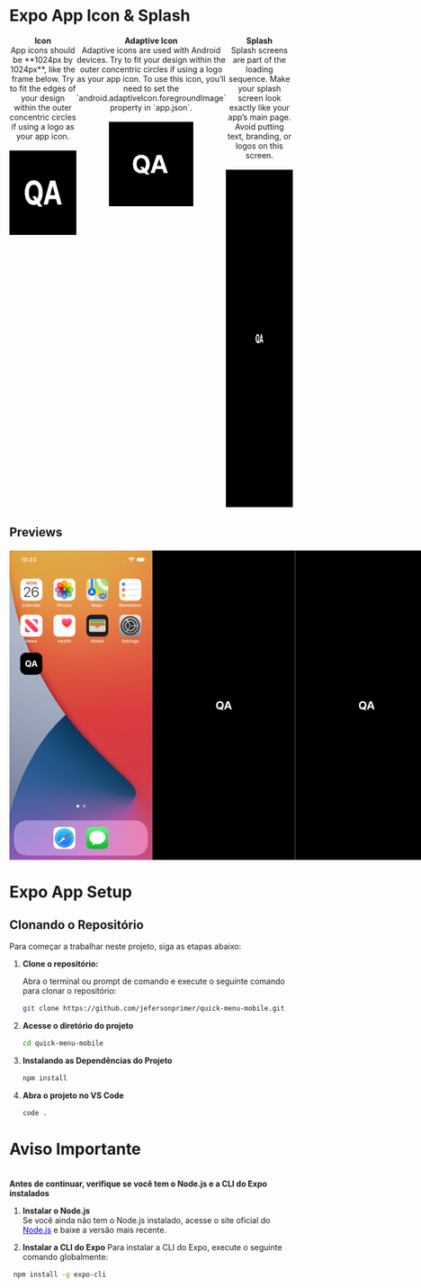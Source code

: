 # Expo App Icon & Splash

<div style="display: flex; justify-content: space-between; width: 100%; margin-bottom: 20px;">
  <div style="flex: 1; text-align: center;">
    <strong>Icon</strong><br>
    App icons should be **1024px by 1024px**, like the frame below.  
    Try to fit the edges of your design within the outer concentric circles if using a logo as your app icon.
    <br><br>
    <img src="./assets/icon.png" alt="Icon Preview" style="width: 150px; height: 150px;">
  </div>

  <div style="flex: 1; text-align: center;">
    <strong>Adaptive Icon</strong><br>
    Adaptive icons are used with Android devices.  
    Try to fit your design within the outer concentric circles if using a logo as your app icon.  
    To use this icon, you’ll need to set the `android.adaptiveIcon.foregroundImage` property in `app.json`.
    <br><br>
    <img src="./assets/adaptive-icon.png" alt="Adaptive Icon Preview" style="width: 150px; height: 150px;">
  </div>

  <div style="flex: 1; text-align: center;">
    <strong>Splash</strong><br>
    Splash screens are part of the loading sequence.  
    Make your splash screen look exactly like your app’s main page.  
    Avoid putting text, branding, or logos on this screen.
    <br><br>
    <img src="./assets/splash.png" alt="Splash Screen Preview" style="width: 300px; height: 600px;">
  </div>
</div>

## Previews

<div style="display: flex; justify-content: space-between; margin-right: 6px; margin-top: 20px;">
  <img src="./assets/iphone-home-preview.png" alt="iPhone Home Preview" style="width: 270px; height: 550px;">
  <img src="./assets/iphone-splash-preview-dark.png" alt="iPhone Splash Preview (Dark)" style="width: 270px; height: 550px;">
  <img src="./assets/iphone-splash-preview-dark.png" alt="iPhone Splash Preview (Dark)" style="width: 270px; height: 550px;">
</div>


# Expo App Setup

## Clonando o Repositório

Para começar a trabalhar neste projeto, siga as etapas abaixo:

1. **Clone o repositório:**

   Abra o terminal ou prompt de comando e execute o seguinte comando para clonar o repositório:

   ```bash
   git clone https://github.com/jefersonprimer/quick-menu-mobile.git

2. **Acesse o diretório do projeto**
    ```bash
   cd quick-menu-mobile

3. **Instalando as Dependências do Projeto**
      ```bash
   npm install

4. **Abra o projeto no VS Code**
      ```bash
   code .


# Aviso Importante
<br/>
<strong>Antes de continuar, verifique se você tem o Node.js e a CLI do Expo instalados</strong>

1. **Instalar o Node.js**  
Se você ainda não tem o Node.js instalado, acesse o site oficial do <a href="https://nodejs.org/pt" target="_blank" style="color: blue;">Node.js</a> e baixe a versão mais recente.


2. **Instalar a CLI do Expo**
Para instalar a CLI do Expo, execute o seguinte comando globalmente:
  ```bash
   npm install -g expo-cli
